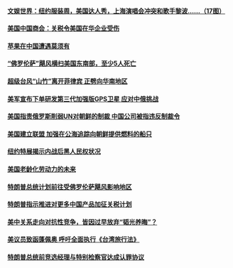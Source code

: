 #### [文娱世界：纽约服装周，美国达人秀，上海演唱会冲突和歌手黎波……（17图）](../pages/zg_yre_rvq/4572304.md) 

#### [美国中国商会：关税令美国在华企业受伤 ](../pages/zg_yre_rvq/4573119.md) 

#### [苹果在中国遭遇莫须有](../pages/zg_yre_rvq/4573070.md) 

#### [“佛罗伦萨”飓风横扫美国东南部，至少5人死亡](../pages/zg_yre_rvq/4572894.md) 

#### [超级台风“山竹”离开菲律宾 正劈向华南地区](../pages/zg_yre_rvq/4572836.md) 

#### [美军宣布下单研发第三代加强版GPS卫星 应对中俄挑战](../pages/zg_yre_rvq/4572826.md) 

#### [美国指责俄罗斯削弱UN对朝鲜的制裁  中国公司被指违反制裁令](../pages/zg_yre_rvq/4572820.md) 

#### [美国建立联盟  加强在公海追踪向朝鲜提供燃料的船只](../pages/zg_yre_rvq/4572815.md) 

#### [纽约特展揭示内战后黑人民权状况](../pages/zg_yre_rvq/4572812.md) 

#### [美国老龄化劳动力的未来](../pages/zg_yre_rvq/4572773.md) 

#### [特朗普总统计划前往受佛罗伦萨飓风影响地区](../pages/zg_yre_rvq/4572467.md) 

#### [特朗普指示推进对更多中国产品加征关税计划](../pages/zg_yre_rvq/4572465.md) 

#### [美中关系走向对抗性竞争，皆因过早放弃“韬光养晦”？](../pages/zg_yre_rvq/4572440.md) 

#### [美议员致函蓬佩奥  呼吁全面执行《台湾旅行法》](../pages/zg_yre_rvq/4572370.md) 

#### [特朗普总统前竞选经理与特别检察官达成认罪协议](../pages/zg_yre_rvq/4572338.md) 

